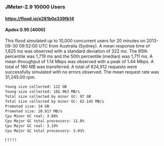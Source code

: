 
### JMeter-2.9 10000 Users
#### https://flood.io/e281b0e339fb14
#### Apdex 0.95 [4000]
This flood simulated up to 10,000 concurrent users for 20 minutes on  2013-09-30 09:52:00 UTC from Australia (Sydney). A mean response time of 1,625 ms was observed with a standard deviation of 322 ms. The 95th percentile was 1,719 ms and the 50th percentile (median) was 1,711 ms. A mean throughput of 1.14 Mbps was observed with a peak of 1.44 Mbps. A total of 180 MB was transferred. A total of 624,912 requests were successfully simulated with no errors observed. The mean request rate was 31,245.00 rpm. 

```
Young size collected: 122 GB
Young size collected: 102.963 MB/s
Total size collected by minor GC: 97 GB
Total size collected by minor GC: 82.145 MB/s
Promoted size: 24 GB
Promoted size: 20.817 MB/s
Cpu Minor GC real: 3.88%
Cpu Major GC total processors: 11.8%
Cpu Major GC real: 3.19%
Cpu Major GC total processors: 5.01%
```

\![](./gc/e281b0e339fb14/tenured_size.jpg)
\![](./gc/e281b0e339fb14/collection_pause_time.jpg)
\![](./gc/e281b0e339fb14/cpu_real.jpg)
\![](./gc/e281b0e339fb14/promoted_size.jpg)
\![](./gc/e281b0e339fb14/young_size.jpg)

